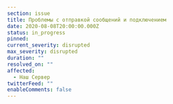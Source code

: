 ```yaml
---
section: issue
title: Проблемы с отправкой сообщений и подключением
date: 2020-08-08T20:00:00.000Z
status: in_progress
pinned: 
current_severity: disrupted
max_severity: disrupted
duration: ""
resolved_on: ""
affected:
  - Наш Сервер
twitterFeed: ""
enableComments: false
---
```

